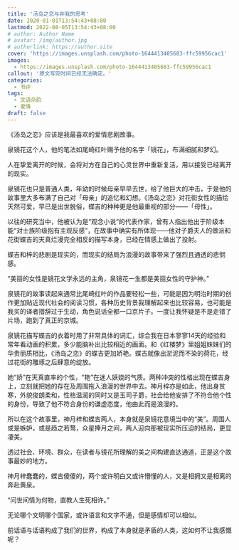 ```yaml
---
title: '汤岛之恋与非我的思考'
date: 2020-01-01T13:54:43+08:00
lastmod: 2022-08-05T13:54:43+08:00
# author: Author Name
# avatar: /img/author.jpg
# authorlink: https://author.site
cover: 'https://images.unsplash.com/photo-1644413405683-ffc59956cac1'
images:
  - https://images.unsplash.com/photo-1644413405683-ffc59956cac1
callout: '原文写完时间已经无法确定。'
categories:
  - 书评
tags:
  - 文语杂韵
  - 爱情
draft: false
---
```


《汤岛之恋》应该是我最喜欢的爱情悲剧故事。

泉镜花这个人，他的笔法如尾崎红叶赐予他的名字「镜花」，布满细腻和梦幻。

<!--more-->

人在挚爱离开的时候，会将对方在自己的心灵世界中重新复活，用以接受已经离开的现实。

泉镜花也只是普通人类，年幼的时候母亲早早去世，给了他巨大的冲击，于是他的故事里大多布满了自己对「母亲」的追忆和幻想。《汤岛之恋》对花街女性的描绘天然可爱，早已是出世脱俗，蝶吉的种种更是他最重视的部分——「母性」。

以往的研究当中，他被认为是“观念小说”的代表作家，曾有人指出他出于阶级本能“对士族阶级抱有主观反感”，在故事中确实有所体现——他对子爵夫人的做派和花街蝶吉的天真烂漫完全相反的描写本身，已经在情感上做出了投射。

蝶吉和梓的悲剧是现实的，而现实的结局为浪漫的故事带来了强烈且通透的悲悯感。

“美丽的女性是镜花文学永远的主角，泉镜花一生都是美丽女性的守护神。”

泉镜花的故事读起来通常比尾崎红叶的作品要轻松一些，可能是因为明治时期的创作更加贴近现代社会的阅读习惯，各种历史背景我理解起来也比较容易，也可能是我买的译者措辞过于生动，角色说话全都一口京片子。一度让我怀疑是不是走错了片场，跑到了真正的京城。

泉镜花描写蝶吉的衣着时用了非常具体的词汇，综合我在日本寥寥14天的经验和常年看动画的积累，多少能脑补出比较相近的画面。和《红楼梦》里姐姐妹妹们的华贵丽质相比，《汤岛之恋》的蝶吉更加娇艳。蝶吉就像出淤泥而不染的荷花，经过花街的雕琢之后肆意的绽放。

她“娇”在天真直率的个性，“艳”在迷人妖娆的气质。两种冲突的性格出现在蝶吉身上，立刻就把她的存在及周围拖入浪漫的世界中去。神月梓亦是如此，他出身贫寒，外貌俊朗柔和，性格温润的同时又是玉司子爵，社会给他安排了不符合他个性的身份，导致了他不符合身份的谦虚态度，他由此而是浪漫的。

所以在这个故事里，神月梓和蝶吉两人，本身就是泉镜花意境当中的“美”。周围人或是嫉妒，或是趋之若鹜，众星捧月之间，两人迎向那被现实所压迫的结局，更显凄美。

透过社会、环境、群众，在读者与镜花所理解的美之间构建直达通道，正是这个故事最妙的地方。

神月梓蠢蠢的，蝶吉傻傻的，两个或许明白又或许懵懂的人，又是相拥又是相离的奔赴黄泉。

“问世间情为何物，直教人生死相许。”

无论哪个文明哪个国家，或许语言和文字不通，但是感情却可以相似。

前话语与话语构成了我们的世界，构成了本身就是矛盾的人类，这如何不让我感慨呢？
